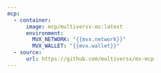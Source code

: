```yaml
---
mcp:
  - container:
      image: mcp/multiversx-mx:latest
      environment:
        MVX_NETWORK: "{{mvx.network}}"
        MVX_WALLET: "{{mvx.wallet}}"
  - source:
      url: https://github.com/multiversx/mx-mcp
---
```

